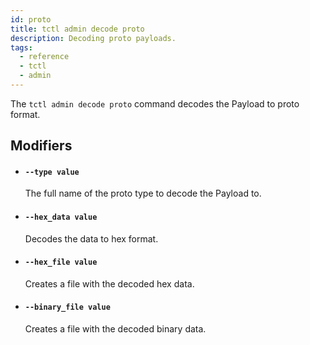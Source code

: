 ```yaml
---
id: proto
title: tctl admin decode proto
description: Decoding proto payloads.
tags:
  - reference
  - tctl
  - admin
---
```


The `tctl admin decode proto` command decodes the Payload to proto format.

## Modifiers

- #### `--type value`

  The full name of the proto type to decode the Payload to.

- #### `--hex_data value`

  Decodes the data to hex format.

- #### `--hex_file value`

  Creates a file with the decoded hex data.

- #### `--binary_file value`

  Creates a file with the decoded binary data.
